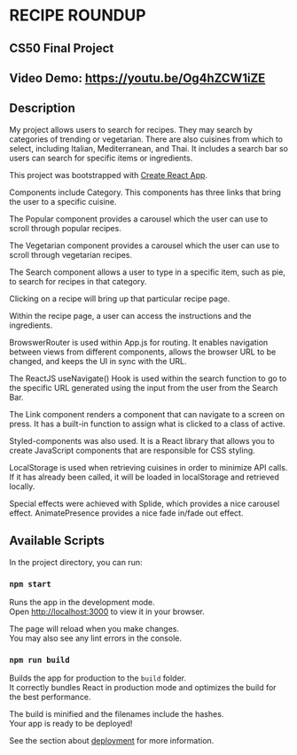 # RECIPE ROUNDUP

## CS50 Final Project

## Video Demo: https://youtu.be/Og4hZCW1iZE

## Description

My project allows users to search for recipes. They may search by categories of trending or vegetarian. There are also cuisines from which to select, including Italian, Mediterranean, and Thai. It includes a search bar so users can search for specific items or ingredients.

This project was bootstrapped with [Create React App](https://github.com/facebook/create-react-app).

Components include Category. This components has three links that bring the user to a specific cuisine.

The Popular component provides a carousel which the user can use to scroll through popular recipes.

The Vegetarian component provides a carousel which the user can use to scroll through vegetarian recipes.

The Search component allows a user to type in a specific item, such as pie, to search for recipes in that category.

Clicking on a recipe will bring up that particular recipe page.

Within the recipe page, a user can access the instructions and the ingredients.

BrowswerRouter is used within App.js for routing. It enables navigation between views from different components, allows the browser URL to be changed, and keeps the UI in sync with the URL.

The ReactJS useNavigate() Hook is used within the search function to go to the specific URL generated using the input from the user from the Search Bar.

The Link component renders a component that can navigate to a screen on press. It has a built-in function to assign what is clicked to a class of active.

Styled-components was also used. It is a React library that allows you to create JavaScript components that are responsible for CSS styling.

LocalStorage is used when retrieving cuisines in order to minimize API calls. If it has already been called, it will be loaded in localStorage and retrieved locally.

Special effects were achieved with Splide, which provides a nice carousel effect. AnimatePresence provides a nice fade in/fade out effect.

## Available Scripts

In the project directory, you can run:

### `npm start`

Runs the app in the development mode.\
Open [http://localhost:3000](http://localhost:3000) to view it in your browser.

The page will reload when you make changes.\
You may also see any lint errors in the console.

### `npm run build`

Builds the app for production to the `build` folder.\
It correctly bundles React in production mode and optimizes the build for the best performance.

The build is minified and the filenames include the hashes.\
Your app is ready to be deployed!

See the section about [deployment](https://facebook.github.io/create-react-app/docs/deployment) for more information.
